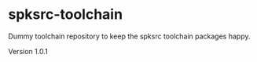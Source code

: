 spksrc-toolchain
================

Dummy toolchain repository to keep the spksrc toolchain packages happy.

Version 1.0.1
